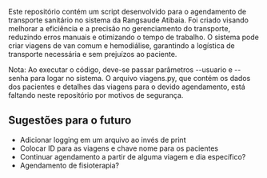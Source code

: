 Este repositório contém um script desenvolvido para o agendamento de transporte sanitário no sistema da Rangsaude Atibaia. Foi criado visando melhorar a eficiência e a precisão no gerenciamento do transporte, reduzindo erros manuais e otimizando o tempo de trabalho. O sistema pode criar viagens de van comum e hemodiálise, garantindo a logística de transporte necessária e sem prejuízos ao paciente.

Nota: Ao executar o código, deve-se passar parâmetros --usuario e --senha para logar no sistema. O arquivo viagens.py, que contém os dados dos pacientes e detalhes das viagens para o devido agendamento, está faltando neste repositório por motivos de segurança.

## Sugestões para o futuro
* Adicionar logging em um arquivo ao invés de print
* Colocar ID para as viagens e chave nome para os pacientes
* Continuar agendamento a partir de alguma viagem e dia específico?
* Agendamento de fisioterapia?
